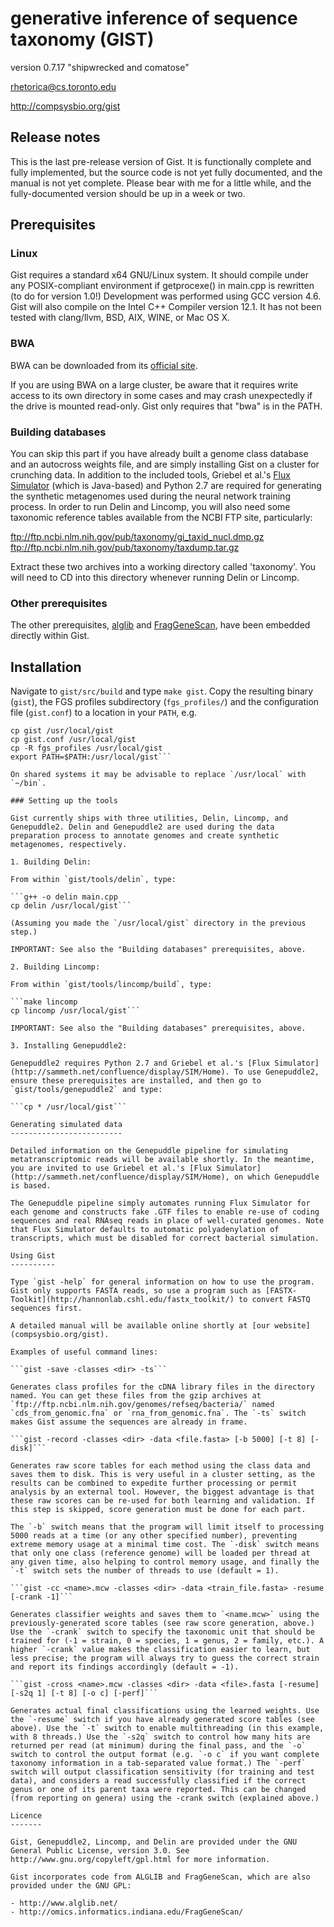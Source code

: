 generative inference of sequence taxonomy (GIST)
================================================

version 0.7.17 "shipwrecked and comatose"

rhetorica@cs.toronto.edu

http://compsysbio.org/gist

Release notes
-------------

This is the last pre-release version of Gist. It is functionally complete and fully implemented, but the source code is not yet fully documented, and the manual is not yet complete. Please bear with me for a little while, and the fully-documented version should be up in a week or two.

Prerequisites
-------------

### Linux

Gist requires a standard x64 GNU/Linux system. It should compile under any POSIX-compliant environment if getprocexe() in main.cpp is rewritten (to do for version 1.0!) Development was performed using GCC version 4.6. Gist will also compile on the Intel C++ Compiler version 12.1. It has not been tested with clang/llvm, BSD, AIX, WINE, or Mac OS X.

### BWA

BWA can be downloaded from its [official site](http://bio-bwa.sourceforge.net).

If you are using BWA on a large cluster, be aware that it requires write access to its own directory in some cases and may crash unexpectedly if the drive is mounted read-only. Gist only requires that "bwa" is in the PATH.

### Building databases

You can skip this part if you have already built a genome class database and an autocross weights file, and are simply installing Gist on a cluster for crunching data. In addition to the included tools, Griebel et al.'s [Flux Simulator](http://sammeth.net/confluence/display/SIM/Home) (which is Java-based) and Python 2.7 are required for generating the synthetic metagenomes used during the neural network training process. In order to run Delin and Lincomp, you will also need some taxonomic reference tables available from the NCBI FTP site, particularly:

ftp://ftp.ncbi.nlm.nih.gov/pub/taxonomy/gi_taxid_nucl.dmp.gz
ftp://ftp.ncbi.nlm.nih.gov/pub/taxonomy/taxdump.tar.gz

Extract these two archives into a working directory called 'taxonomy'. You will need to CD into this directory whenever running Delin or Lincomp.

### Other prerequisites

The other prerequisites, [alglib](http://www.alglib.net/) and [FragGeneScan](http://omics.informatics.indiana.edu/FragGeneScan/), have been embedded directly within Gist.

Installation
------------

Navigate to `gist/src/build` and type `make gist`. Copy the resulting binary (`gist`), the FGS profiles subdirectory (`fgs_profiles/`) and the configuration file (`gist.conf`) to a location in your `PATH`, e.g.

```mkdir /usr/local/gist
cp gist /usr/local/gist
cp gist.conf /usr/local/gist
cp -R fgs_profiles /usr/local/gist
export PATH=$PATH:/usr/local/gist```

On shared systems it may be advisable to replace `/usr/local` with `~/bin`.

### Setting up the tools

Gist currently ships with three utilities, Delin, Lincomp, and Genepuddle2. Delin and Genepuddle2 are used during the data preparation process to annotate genomes and create synthetic metagenomes, respectively.  

1. Building Delin:

From within `gist/tools/delin`, type:

```g++ -o delin main.cpp
cp delin /usr/local/gist```

(Assuming you made the `/usr/local/gist` directory in the previous step.)

IMPORTANT: See also the "Building databases" prerequisites, above.

2. Building Lincomp:

From within `gist/tools/lincomp/build`, type:

```make lincomp
cp lincomp /usr/local/gist```

IMPORTANT: See also the "Building databases" prerequisites, above.

3. Installing Genepuddle2:

Genepuddle2 requires Python 2.7 and Griebel et al.'s [Flux Simulator](http://sammeth.net/confluence/display/SIM/Home). To use Genepuddle2, ensure these prerequisites are installed, and then go to `gist/tools/genepuddle2` and type:

```cp * /usr/local/gist```

Generating simulated data
-------------------------

Detailed information on the Genepuddle pipeline for simulating metatranscriptomic reads will be available shortly. In the meantime, you are invited to use Griebel et al.'s [Flux Simulator](http://sammeth.net/confluence/display/SIM/Home), on which Genepuddle is based.

The Genepuddle pipeline simply automates running Flux Simulator for each genome and constructs fake .GTF files to enable re-use of coding sequences and real RNAseq reads in place of well-curated genomes. Note that Flux Simulator defaults to automatic polyadenylation of transcripts, which must be disabled for correct bacterial simulation.

Using Gist
----------

Type `gist -help` for general information on how to use the program. Gist only supports FASTA reads, so use a program such as [FASTX-Toolkit](http://hannonlab.cshl.edu/fastx_toolkit/) to convert FASTQ sequences first.

A detailed manual will be available online shortly at [our website](compsysbio.org/gist).

Examples of useful command lines:

```gist -save -classes <dir> -ts```

Generates class profiles for the cDNA library files in the directory named. You can get these files from the gzip archives at `ftp://ftp.ncbi.nlm.nih.gov/genomes/refseq/bacteria/` named `cds_from_genomic.fna` or `rna_from_genomic.fna`. The `-ts` switch makes Gist assume the sequences are already in frame.

```gist -record -classes <dir> -data <file.fasta> [-b 5000] [-t 8] [-disk]```

Generates raw score tables for each method using the class data and saves them to disk. This is very useful in a cluster setting, as the results can be combined to expedite further processing or permit analysis by an external tool. However, the biggest advantage is that these raw scores can be re-used for both learning and validation. If this step is skipped, score generation must be done for each part.

The `-b` switch means that the program will limit itself to processing 5000 reads at a time (or any other specified number), preventing extreme memory usage at a minimal time cost. The `-disk` switch means that only one class (reference genome) will be loaded per thread at any given time, also helping to control memory usage, and finally the `-t` switch sets the number of threads to use (default = 1).

```gist -cc <name>.mcw -classes <dir> -data <train_file.fasta> -resume [-crank -1]```

Generates classifier weights and saves them to `<name.mcw>` using the previously-generated score tables (see raw score generation, above.) Use the `-crank` switch to specify the taxonomic unit that should be trained for (-1 = strain, 0 = species, 1 = genus, 2 = family, etc.). A higher `-crank` value makes the classification easier to learn, but less precise; the program will always try to guess the correct strain and report its findings accordingly (default = -1).

```gist -cross <name>.mcw -classes <dir> -data <file>.fasta [-resume] [-s2q 1] [-t 8] [-o c] [-perf]```

Generates actual final classifications using the learned weights. Use the `-resume` switch if you have already generated score tables (see above). Use the `-t` switch to enable multithreading (in this example, with 8 threads.) Use the `-s2q` switch to control how many hits are returned per read (at minimum) during the final pass, and the `-o` switch to control the output format (e.g. `-o c` if you want complete taxonomy information in a tab-separated value format.) The `-perf` switch will output classification sensitivity (for training and test data), and considers a read successfully classified if the correct genus or one of its parent taxa were reported. This can be changed (from reporting on genera) using the -crank switch (explained above.)

Licence
-------

Gist, Genepuddle2, Lincomp, and Delin are provided under the GNU General Public License, version 3.0. See http://www.gnu.org/copyleft/gpl.html for more information.

Gist incorporates code from ALGLIB and FragGeneScan, which are also provided under the GNU GPL:

- http://www.alglib.net/
- http://omics.informatics.indiana.edu/FragGeneScan/
